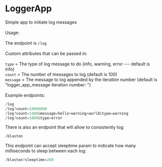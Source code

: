 # LoggerApp
Simple app to initiate log messages<br><br>
Usage:<br><br>
The endpoint is `/log`<br><br>
Custom attributes that can be passed in:<br><br>
`type` = The type of log message to do (info, warning, error --- default is info)<br>
`count` = The number of messages to log (default is 100)<br>
`message` = The message to log appended by the iteration number (default is "logger_app_message iteration number: ")<br><br>
Example endpoints:<br>
 ```java 
/log
/log?count=10000000
/log?count=1400&message=hello+warning+world&type=warning
/log?count=1000&type=error
```  
    
There is also an endpoint that will allow to consistently log:
 ```java 
/blaston
```
This endpoint can accept sleeptime param to indicate how many milliseconds to sleep between each log:
 ```java 
/blaston?sleeptime=200
```
